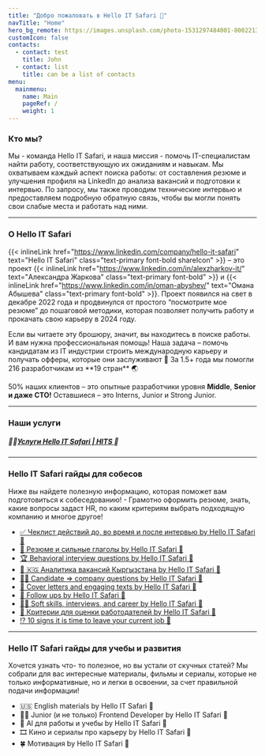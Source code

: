 ```yaml
---
title: "Добро пожаловать в Hello IT Safari 🦖"
navTitle: "Home"
hero_bg_remote: https://images.unsplash.com/photo-1531297484001-80022131f5a1?ixlib=rb-4.0.3&q=85&fm=jpg&crop=entropy&cs=srgb&w=6000
customIcon: false
contacts:
  - contact: test
    title: John
  - contact: list
    title: can be a list of contacts
menu:
  mainmenu:
    name: Main
    pageRef: /
    weight: 1
---
```


### Кто мы?

Мы - команда Hello IT Safari, и наша миссия - помочь IT-специалистам найти работу, соответствующую их ожиданиям и навыкам. Мы охватываем каждый аспект поиска работы: от составления резюме и улучшения профиля на LinkedIn до анализа вакансий и подготовки к интервью. По запросу, мы также проводим технические интервью и предоставляем подробную обратную связь, чтобы вы могли понять свои слабые места и работать над ними.

---

### О Hello IT Safari

{{< inlineLink
href="https://www.linkedin.com/company/hello-it-safari"
text="Hello IT Safari"
class="text-primary font-bold shareIcon" >}} – это проект {{< inlineLink
href="https://www.linkedin.com/in/alexzharkov-it/"
text="Александра Жаркова"
class="text-primary font-bold" >}} и {{< inlineLink
href="https://www.linkedin.com/in/oman-abyshev/"
text="Омана Абышева"
class="text-primary font-bold" >}}. Проект появился на свет в декабре 2022 года и продвинулся от простого “посмотрите мое резюме” до пошаговой методики, которая позволяет получить работу и прокачать свою карьеру в 2024 году.

Если вы читаете эту брошюру, значит, вы находитесь в поиске работы. И вам нужна профессиональная помощь! Наша задача – помочь кандидатам из IT индустрии строить международную карьеру и получать офферы, которые они заслуживают 🤝 За 1.5+ года мы помогли 216 разработчикам из \*\*19 стран\*\* 🌏

50% наших клиентов – это опытные разработчики уровня **Middle**, **Senior и даже CTO!** Оставшиеся – это Interns, Junior и Strong Junior.

---

### Наши услуги

##### 👨‍💻[Услуги Hello IT Safari | HITS ](/service)🦖

---

### Hello IT Safari гайды для собесов

Ниже вы найдете полезную информацию, которая поможет вам подготовиться к собеседованию! - Грамотно оформить резюме, знать, какие вопросы задаст HR, по каким критериям выбрать подходящую компанию и многое другое!

- [✅ Чеклист действий до, во время и после интервью by Hello IT Safari 🦖](asd)
- [💼 Резюме и сильные глаголы by Hello IT Safari 🦖](asd)
- [🏆 Behavioral interview questions by Hello IT Safari 🦖](asd)
- [💸 🇰🇬 Аналитика вакансий Кыргызстана by Hello IT Safari 🦖](asd)
- [🧑‍💻 Candidate ⇒ company questions by Hello IT Safari 🦖](asd)
- [💌 Cover letters and engaging texts by Hello IT Safari 🦖](asd)
- [🫶 Follow ups by Hello IT Safari 🦖](asd)
- [🤾‍♂️ Soft skills, interviews, and career by Hello IT Safari 🦖](asd)
- [🔏 Критерии для оценки работодателей by Hello IT Safari 🦖](asd)
- [⁉️ 10 signs it is time to leave your current job 🦖](asd)

---

### Hello IT Safari гайды для учебы и развития

Хочется узнать что- то полезное, но вы устали от скучных статей? Мы собрали для вас интересные материалы, фильмы и сериалы, которые не только информативные, но и легки в освоении, за счет правильной подачи информации!

- 🇺🇸 English materials by Hello IT Safari 🦖
- 👨‍💻 Junior (и не только) Frontend Developer by Hello IT Safari 🦖
- 🤖 AI для работы и учебы by Hello IT Safari 🦖
- 🎞️ Кино и сериалы про карьеру by Hello IT Safari 🦖
- 🍀 Мотивация by Hello IT Safari 🦖
